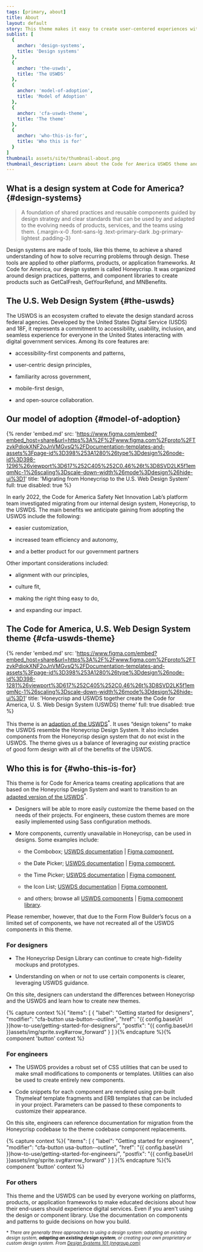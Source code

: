 ```yaml
---
tags: [primary, about]
title: About
layout: default
story: This theme makes it easy to create user-centered experiences with the U.S. Web Design System using practices and components established by the Code for America design system, Honeycrisp.
sublist: [
  {
    anchor: 'design-systems',
    title: 'Design systems'
  },
  {
    anchor: 'the-uswds',
    title: 'The USWDS'
  },
  {
    anchor: 'model-of-adoption',
    title: 'Model of Adoption'
  },
  {
    anchor: 'cfa-uswds-theme',
    title: 'The theme'
  },
  {
    anchor: 'who-this-is-for',
    title: 'Who this is for'
  }
]
thumbnail: assets/site/thumbnail-about.png
thumbnail_description: Learn about the Code for America USWDS theme and who it's for.
---
```


## What is a design system at Code for America? {#design-systems}

> A foundation of shared practices and reusable components guided by design strategy and clear standards that can be used by and adapted to the evolving needs of products, services, and the teams using them. {.margin-x-0 .font-sans-lg .text-primary-dark .bg-primary-lightest .padding-3}

Design systems are made of tools, like this theme, to achieve a shared understanding of how to solve recurring problems through design. These tools are applied to other platforms, products, or application frameworks. At Code for America, our design system is called Honeycrisp. It was organized around design practices, patterns, and component libraries to create products such as GetCalFresh, GetYourRefund, and MNBenefits.

## The U.S. Web Design System {#the-uswds}

The USWDS is an ecosystem crafted to elevate the design standard across federal agencies. Developed by the United States Digital Service (USDS) and 18F, it represents a commitment to accessibility, usability, inclusion, and seamless experience for everyone in the United States interacting with digital government services. Among its core features are:

* accessibility-first components and patterns,

* user-centric design principles,

* familiarity across government,

* mobile-first design,

* and open-source collaboration.

## Our model of adoption {#model-of-adoption}

{% render 'embed.md' src: 'https://www.figma.com/embed?embed_host=share&url=https%3A%2F%2Fwww.figma.com%2Fproto%2FTzvkPdiokXNF2oJnVMGvsQ%2FDocumentation-templates-and-assets%3Fpage-id%3D398%253A1280%26type%3Ddesign%26node-id%3D398-1296%26viewport%3D617%252C405%252C0.46%26t%3D8SVD2LK5f1emqmNc-1%26scaling%3Dscale-down-width%26mode%3Ddesign%26hide-ui%3D1' title: 'Migrating from Honeycrisp to the U.S. Web Design System' full: true disabled: true %}

In early 2022, the Code for America Safety Net Innovation Lab’s platform team investigated migrating from our internal design system, Honeycrisp, to the USWDS. The main benefits we anticipate gaining from adopting the USWDS include the following:

* easier customization,

* increased team efficiency and autonomy,

* and a better product for our government partners

Other important considerations included:

* alignment with our principles,

* culture fit,

* making the right thing easy to do,

* and expanding our impact.

## The Code for America, U.S. Web Design System theme {#cfa-uswds-theme}

{% render 'embed.md' src: 'https://www.figma.com/embed?embed_host=share&url=https%3A%2F%2Fwww.figma.com%2Fproto%2FTzvkPdiokXNF2oJnVMGvsQ%2FDocumentation-templates-and-assets%3Fpage-id%3D398%253A1280%26type%3Ddesign%26node-id%3D398-1281%26viewport%3D617%252C405%252C0.46%26t%3D8SVD2LK5f1emqmNc-1%26scaling%3Dscale-down-width%26mode%3Ddesign%26hide-ui%3D1' title: 'Honeycrisp and USWDS together create the Code for America, U. S. Web Design System (USWDS) theme' full: true disabled: true %}

This theme is an [adaption of the USWDS](#cite-design-systems)<sup>*</sup>. It uses “design tokens” to make the USWDS resemble the Honeycrisp Design System. It also includes components from the Honeycrisp design system that do not exist in the USWDS. The theme gives us a balance of leveraging our existing practice of good form design with all of the benefits of the USWDS.

## Who this is for {#who-this-is-for}

This theme is for Code for America teams creating applications that are based on the Honeycrisp Design System and want to transition to an [adapted version of the USWDS](#cite-design-systems)<sup>*</sup>.

* Designers will be able to more easily customize the theme based on the needs of their projects. For engineers, these custom themes are more easily implemented using Sass configuration methods.

* More components, currently unavailable in Honeycrisp, can be used in designs. Some examples include:

  * the Combobox; <a href="https://designsystem.digital.gov/components/combo-box" target="_blank" rel="noopener nofollow" class="usa-link--external">USWDS documentation</a> | <a href="https://www.figma.com/file/DArmxDsuTdPqd8h9aSNQAw/USWDS-(Community)-(Copy)?type=design&node-id=879%3A8591&mode=design&t=Z6UHF60fhEpsHJwt-1" target="_blank" rel="noopener nofollow" class="usa-link--external">Figma component</a>,

  * the Date Picker; <a href="https://designsystem.digital.gov/components/date-picker" target="_blank" rel="noopener nofollow" class="usa-link--external">USWDS documentation</a> | <a href="https://www.figma.com/file/DArmxDsuTdPqd8h9aSNQAw/USWDS-(Community)-(Copy)?type=design&node-id=879%3A8743&mode=design&t=Z6UHF60fhEpsHJwt-1" target="_blank" rel="noopener nofollow" class="usa-link--external">Figma component</a>,

  * the Time Picker; <a href="https://designsystem.digital.gov/components/time-picker" target="_blank" rel="noopener nofollow" class="usa-link--external">USWDS documentation</a> | <a href="https://www.figma.com/file/DArmxDsuTdPqd8h9aSNQAw/USWDS-(Community)-(Copy)?type=design&node-id=879%3A7292&mode=design&t=Z6UHF60fhEpsHJwt-1" target="_blank" rel="noopener nofollow" class="usa-link--external">Figma component</a>,

  * the Icon List; <a href="https://designsystem.digital.gov/components/icon-list" target="_blank" rel="noopener nofollow" class="usa-link--external">USWDS documentation</a> | <a href="https://www.figma.com/file/DArmxDsuTdPqd8h9aSNQAw/USWDS-(Community)-(Copy)?type=design&node-id=879%3A6978&mode=design&t=bbXsXCIww8vGLTL1-1" target="_blank" rel="noopener nofollow" class="usa-link--external">Figma component</a>,

  * and others; browse all <a href="https://designsystem.digital.gov/components/overview" target="_blank" rel="noopener nofollow" class="usa-link--external">USWDS components</a> | <a href="https://www.figma.com/file/DArmxDsuTdPqd8h9aSNQAw/USWDS-(Community)-(Copy)?type=design&node-id=0%3A1&mode=design&t=Z6UHF60fhEpsHJwt-1" target="_blank" rel="noopener nofollow" class="usa-link--external">Figma component library</a>.

Please remember, however, that due to the Form Flow Builder’s focus on a limited set of components, we have not recreated all of the USWDS components in this theme.

### For designers

* The Honeycrisp Design Library can continue to create high-fidelity mockups and prototypes.

* Understanding on when or not to use certain components is clearer, leveraging USWDS guidance.

On this site, designers can understand the differences between Honeycrisp and the USWDS and learn how to create new themes.

{% capture context %}{
  "items": [
    {
      "label": "Getting started for designers",
      "modifier": "cfa-button usa-button--outline",
      "href": "{{ config.baseUrl }}how-to-use/getting-started-for-designers/",
      "postfix": "{{ config.baseUrl }}assets/img/sprite.svg#arrow_forward"
    }
  ]
}{% endcapture %}{% component 'button' context %}

### For engineers

* The USWDS provides a robust set of CSS utilities that can be used to make small modifications to components or templates. Utilities can also be used to create entirely new components.

* Code snippets for each component are rendered using pre-built Thymeleaf template fragments and ERB templates that can be included in your project. Parameters can be passed to these components to customize their appearance.

On this site, engineers can reference documentation for migration from the Honeycrisp codebase to the theme codebase component replacements.

{% capture context %}{
  "items": [
    {
      "label": "Getting started for engineers",
      "modifier": "cfa-button usa-button--outline",
      "href": "{{ config.baseUrl }}how-to-use/getting-started-for-engineers/",
      "postfix": "{{ config.baseUrl }}assets/img/sprite.svg#arrow_forward"
    }
  ]
}{% endcapture %}{% component 'button' context %}

### For others

This theme and the USWDS can be used by everyone working on platforms, products, or application frameworks to make educated decisions about how their end-users should experience digital services. Even if you aren't using the design or component library. Use the documentation on components and patterns to guide decisions on how you build.

<small id="cite-design-systems">* *There are generally three approaches to using a design system: adopting an existing design system, **adapting an existing design system**, or creating your own proprietary or custom design system. From <a href="https://www.nngroup.com/articles/design-systems-101/" target="_blank" rel="noopener nofollow" class="usa-link--external">Design Systems 101 (nngroup.com)</a>*</small>
